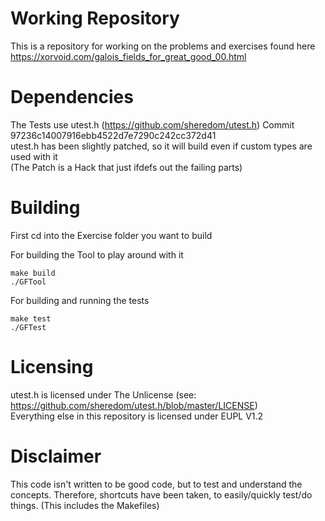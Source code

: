 # Working Repository

This is a repository for working on the problems and exercises found here https://xorvoid.com/galois_fields_for_great_good_00.html

# Dependencies

The Tests use utest.h (https://github.com/sheredom/utest.h) Commit 97236c14007916ebb4522d7e7290c242cc372d41  
utest.h has been slightly patched, so it will build even if custom types are used with it  
(The Patch is a Hack that just ifdefs out the failing parts)

# Building

First cd into the Exercise folder you want to build

For building the Tool to play around with it
```
make build
./GFTool
```
For building and running the tests
```
make test
./GFTest
```


# Licensing

utest.h is licensed under The Unlicense (see: https://github.com/sheredom/utest.h/blob/master/LICENSE)  
Everything else in this repository is licensed under EUPL V1.2

# Disclaimer

This code isn't written to be good code, but to test and understand the concepts. Therefore, shortcuts have been taken, to easily/quickly test/do things. (This includes the Makefiles)
